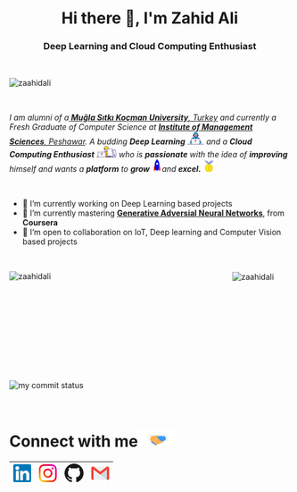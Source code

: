 <h1 align="center">Hi there 👋, I'm Zahid Ali</h1>
<h3 align="center">Deep Learning and Cloud Computing Enthusiast</h3>

<br/>
<p align="left">
  <img src="https://komarev.com/ghpvc/?username=zaahidali" alt="zaahidali" />
</p>



<br/>
<p>
  <em>
    I am alumni of a<a href="https://www.mu.edu.tr/en"> <b> Muğla Sıtkı Koçman University</b>, Turkey</a> and currently a Fresh Graduate of Computer Science at <a href="https://www.imsciences.edu.pk/"> <b>Institute of Management Sciences</b>, Peshawar</a>.  
    A budding <b>Deep Learning</b> <img src="https://github.com/zaahidali/zaahidali/blob/main/Assets/Developer.gif" width="30px"> and a <b>Cloud Computing Enthusiast</b>&nbsp;<img src="https://github.com/zaahidali/zaahidali/blob/main/Assets/Designer.gif" width="36px">  who is <b>passionate</b>
    with the idea of <b>improving</b> himself and wants a <b>platform</b> to 
    <b>grow</b> <img src="https://github.com/zaahidali/zaahidali/blob/main/Assets/Rocket.gif" width="18px">and 
    <b>excel.</b> <img src="https://github.com/zaahidali/zaahidali/blob/main/Assets/Medal.gif" width="20px">
  </em>  
</p>
<br/>
<ul>
  <li> 🔭 I’m currently working on Deep Learning based projects </li>
  <li> 🌱 I’m currently mastering <a href="https://www.coursera.org/specializations/generative-adversarial-networks-gans"> <b>Generative Adversial Neural Networks</b></a>, from  <b>Coursera</b></li>
    
  <li> 👯 I’m open to collaboration on IoT, Deep learning and Computer Vision based projects </li>
<!--   <li> 😄 Pronouns: He/Him </li> -->
</ul><br/>

<p>
 <!-- GitHub Statistics!-->
<img align="left" height="195px" width="400px" src="https://github-readme-stats.vercel.app/api?username=zaahidali&show_icons=true&count_private=true&show_icons=true&hide=php&bg_color=30,A0A0A0,020104&title_color=fff&text_color=fff" alt="zaahidali"/>

<!-- Most Languages Used Statistics!-->  
  <img align="center" height="195px" width="350px" src="https://github-readme-stats.vercel.app/api/top-langs/?username=zaahidali&layout=compact&hide=php,smarty&bg_color=30,A0A0A0,020104&title_color=fff&text_color=fff" alt="zaahidali" />
</p>

</p>


<p align="left">
<img src="https://github-readme-streak-stats.herokuapp.com/?user=zaahidali&theme=ads-juicy-fresh&hide_border=true" alt="my commit status" width="49%" /> 
</p>




<br/>

<!-- Handshake Gif-->
# Connect with me<img src="https://github.com/zaahidali/zaahidali/blob/main/Assets/Handshake.gif" height="32px">



| [<img src="https://github.com/zaahidali/zaahidali/blob/main/Assets/Linkedin.svg" alt="Linkedin Logo" width="32">](https://in.linkedin.com/in/zaahidali) | [<img src="https://github.com/zaahidali/zaahidali/blob/main/Assets/Instagram.svg" alt="instagram logo" width="32">](https://www.instagram.com/zaahiiid/)| [<img src="https://github.com/zaahidali/zaahidali/blob/main/Assets/github-icon.svg" alt="Github logo" width="34">](https://github.com/zaahidali) | [<img src="https://github.com/zaahidali/zaahidali/blob/main/Assets/Gmail.svg" alt="Gmail logo" height="32">](mailto:zahid.4317@gmail.com)
|:---:|:---:|:---:|:---:|




